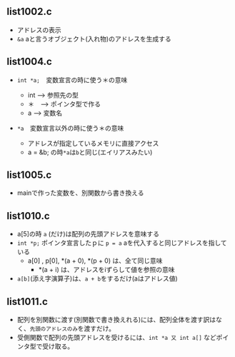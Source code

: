 ## list1002.c
-  アドレスの表示
-  `&a` aと言うオブジェクト(入れ物)のアドレスを生成する

## list1004.c
- `int *a;`　変数宣言の時に使う＊の意味
  - int --> 参照先の型
  - ＊　--> ポインタ型で作る
  - a   --> 変数名

- `*a`　変数宣言以外の時に使う＊の意味
  - アドレスが指定しているメモリに直接アクセス
  - a = &b; の時`*a`は`b`と同じ(エイリアスみたい)

## list1005.c
- mainで作った変数を、別関数から書き換える

## list1010.c
- a[5]の時 `a` (だけ)は配列の先頭アドレスを意味する
- `int *p;` ポインタ宣言したｐに `p = a` aを代入すると同じアドレスを指している
  - a[0] , p[0], *(a + 0), *(p + 0)  は、全て同じ意味
    - *(a + i) は、アドレスをiずらして値を参照の意味
- ` a[b] `(添え字演算子)は、`a + b`をするだけ(aはアドレス値)

## list1011.c
- 配列を別関数に渡す(別関数で書き換えれる)には、配列全体を渡す訳はなく、`先頭のアドレスのみ`を渡すだけ。
- 受側関数で配列の先頭アドレスを受けるには、` int *a 又 int a[] ` などポインタ型で受け取る。
